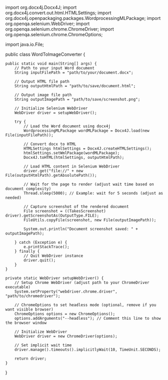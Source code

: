 import org.docx4j.Docx4J;
import org.docx4j.convert.out.html.HTMLSettings;
import org.docx4j.openpackaging.packages.WordprocessingMLPackage;
import org.openqa.selenium.WebDriver;
import org.openqa.selenium.chrome.ChromeDriver;
import org.openqa.selenium.chrome.ChromeOptions;

import java.io.File;

public class WordToImageConverter {

    public static void main(String[] args) {
        // Path to your input Word document
        String inputFilePath = "path/to/your/document.docx";
        
        // Output HTML file path
        String outputHtmlPath = "path/to/save/document.html";

        // Output image file path
        String outputImagePath = "path/to/save/screenshot.png";

        // Initialize Selenium WebDriver
        WebDriver driver = setupWebDriver();

        try {
            // Load the Word document using docx4j
            WordprocessingMLPackage wordMLPackage = Docx4J.load(new File(inputFilePath));

            // Convert docx to HTML
            HTMLSettings htmlSettings = Docx4J.createHTMLSettings();
            htmlSettings.setWmlPackage(wordMLPackage);
            Docx4J.toHTML(htmlSettings, outputHtmlPath);

            // Load HTML content in Selenium WebDriver
            driver.get("file://" + new File(outputHtmlPath).getAbsolutePath());

            // Wait for the page to render (adjust wait time based on document complexity)
            Thread.sleep(5000); // Example: wait for 5 seconds (adjust as needed)

            // Capture screenshot of the rendered document
            File screenshot = ((TakesScreenshot) driver).getScreenshotAs(OutputType.FILE);
            FileUtils.copyFile(screenshot, new File(outputImagePath));

            System.out.println("Document screenshot saved: " + outputImagePath);

        } catch (Exception e) {
            e.printStackTrace();
        } finally {
            // Quit WebDriver instance
            driver.quit();
        }
    }

    private static WebDriver setupWebDriver() {
        // Setup Chrome WebDriver (adjust path to your ChromeDriver executable)
        System.setProperty("webdriver.chrome.driver", "path/to/chromedriver");

        // ChromeOptions to set headless mode (optional, remove if you want visible browser)
        ChromeOptions options = new ChromeOptions();
        options.addArguments("--headless"); // Comment this line to show the browser window

        // Initialize WebDriver
        WebDriver driver = new ChromeDriver(options);

        // Set implicit wait time
        driver.manage().timeouts().implicitlyWait(10, TimeUnit.SECONDS);

        return driver;
    }
}
